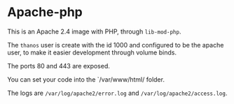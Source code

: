 # Apache-php

This is an Apache 2.4 image with PHP, through `lib-mod-php`.

The `thanos` user is create with the id 1000 and configured to be the apache user, to make it easier development through volume binds.

The ports 80 and 443 are exposed.

You can set your code into the `/var/www/html/ folder.

The logs are `/var/log/apache2/error.log` and `/var/log/apache2/access.log`.
